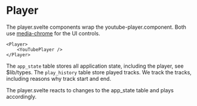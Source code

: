# Player

The player.svelte components wrap the youtube-player.component. Both use [media-chrome](https://www.media-chrome.org/) for the UI controls.

```
<Player>
	<YouTubePlayer />
</Player>
```

The `app_state` table stores all application state, including the player, see $lib/types.
The `play_history` table store played tracks. We track the tracks, including reasons why track start and end.

The player.svelte reacts to changes to the app_state table and plays accordingly.
